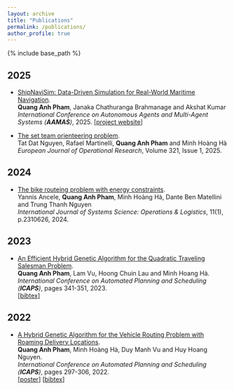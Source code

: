 ```yaml
---
layout: archive
title: "Publications"
permalink: /publications/
author_profile: true
---
```


{% include base_path %}

## 2025
* [ShipNaviSim: Data-Driven Simulation for Real-World Maritime Navigation](https://www.ifaamas.org/Proceedings/aamas2025/pdfs/p1641.pdf).   
    **Quang Anh Pham**, Janaka Chathuranga Brahmanage and Akshat Kumar    
    <i>International Conference on Autonomous Agents and Multi-Agent Systems (**AAMAS**)</i>, 2025.
    [<a href="https://shipnavisim.github.io/">project website</a>]

* [The set team orienteering problem](https://doi.org/10.1016/j.ejor.2024.09.021).     
    Tat Dat Nguyen, Rafael Martinelli, **Quang Anh Pham** and Minh Hoàng Hà  
    <i>European Journal of Operational Research</i>, Volume 321, Issue 1, 2025.


## 2024
* [The bike routeing problem with energy constraints](https://doi.org/10.1080/23302674.2024.2310626).     
    Yannis Ancele, **Quang Anh Pham**, Minh Hoàng Hà, Dante Ben Matellini and Trung Thanh Nguyen      
    <i>International Journal of Systems Science: Operations & Logistics</i>, 11(1), p.2310626, 2024.

## 2023  
* [An Efficient Hybrid Genetic Algorithm for the Quadratic Traveling Salesman Problem](https://ojs.aaai.org/index.php/ICAPS/article/view/27212).     
    **Quang Anh Pham**, Lam Vu, Hoong Chuin Lau and Minh Hoang Hà.       
    <i>International Conference on Automated Planning and Scheduling (**ICAPS**)</i>, pages 341-351, 2023.       
    [<a href="javascript:void(0)" onclick="(function(target, id) { if ($('#' + id).css('display') == 'block') { $('#' + id).hide('fast'); $(target).text('bibtex') } else { $('#' + id).show('fast'); $(target).text('bibtex▲') } })(this, 'bibtex-AnhICAPS23');">bibtex</a>]
<div id="bibtex-AnhICAPS23" style="display:none">
<pre>@inproceedings{pham2023efficient,
  title={An Efficient Hybrid Genetic Algorithm for the Quadratic Traveling Salesman Problem},
  author={Pham, Quang Anh and Lau, Hoong Chuin and H{\`a}, Minh Ho{\`a}ng and Vu, Lam},
  booktitle={Proceedings of the International Conference on Automated Planning and Scheduling},
  volume={33},
  pages={343--351},
  year={2023}
}
</pre></div>   

## 2022  
* [A Hybrid Genetic Algorithm for the Vehicle Routing Problem with Roaming Delivery Locations](https://ojs.aaai.org/index.php/ICAPS/article/view/19813).     
    **Quang Anh Pham**, Minh Hoàng Hà, Duy Manh Vu and Huy Hoang Nguyen.       
    <i>International Conference on Automated Planning and Scheduling (**ICAPS**)</i>,  pages 297-306, 2022.   
    [<a href="http://icaps22.icaps-conference.org/posters/ICAPS%202022%20-%20POSTER%20-%20TP200.pdf">poster</a>]
    [<a href="javascript:void(0)" onclick="(function(target, id) { if ($('#' + id).css('display') == 'block') { $('#' + id).hide('fast'); $(target).text('bibtex') } else { $('#' + id).show('fast'); $(target).text('bibtex▲') } })(this, 'bibtex-AnhICAPS22');">bibtex</a>]
<div id="bibtex-AnhICAPS22" style="display:none">
<pre>@inproceedings{pham2022hybrid,
  title={A Hybrid Genetic Algorithm for the Vehicle Routing Problem with Roaming Delivery Locations},
  author={Pham, Quang Anh and H{\`a}, Minh Ho{\`a}ng and Vu, Duy Manh and Nguyen, Huy Hoang},
  booktitle={Proceedings of the International Conference on Automated Planning and Scheduling},
  volume={32},
  pages={297--306},
  year={2022}
}
</pre></div>   
